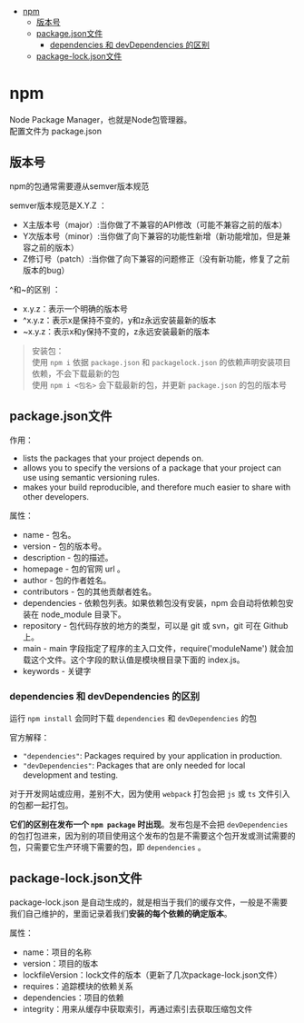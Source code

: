 - [npm](#npm)
  - [版本号](#版本号)
  - [package.json文件](#packagejson文件)
    - [dependencies 和 devDependencies 的区别](#dependencies-和-devdependencies-的区别)
  - [package-lock.json文件](#package-lockjson文件)

# npm
Node Package Manager，也就是Node包管理器。  
配置文件为 package.json

## 版本号
npm的包通常需要遵从semver版本规范 

semver版本规范是X.Y.Z ：
- X主版本号（major）:当你做了不兼容的API修改（可能不兼容之前的版本） 
- Y次版本号（minor）:当你做了向下兼容的功能性新增（新功能增加，但是兼容之前的版本） 
- Z修订号（patch）:当你做了向下兼容的问题修正（没有新功能，修复了之前版本的bug） 

^和~的区别 ：
- x.y.z：表示一个明确的版本号 
- ^x.y.z：表示x是保持不变的，y和z永远安装最新的版本
- ~x.y.z：表示x和y保持不变的，z永远安装最新的版本

> 安装包：  
> 使用 `npm i` 依据 `package.json` 和 `packagelock.json` 的依赖声明安装项目依赖，不会下载最新的包  
> 使用 `npm i <包名>` 会下载最新的包，并更新 `package.json` 的包的版本号

## package.json文件
作用：
* lists the packages that your project depends on.
* allows you to specify the versions of a package that your project can use using semantic versioning rules.
* makes your build reproducible, and therefore much easier to share with other developers.

属性：
- name - 包名。
- version - 包的版本号。
- description - 包的描述。
- homepage - 包的官网 url 。
- author - 包的作者姓名。
- contributors - 包的其他贡献者姓名。
- dependencies - 依赖包列表。如果依赖包没有安装，npm 会自动将依赖包安装在 node_module 目录下。
- repository - 包代码存放的地方的类型，可以是 git 或 svn，git 可在 Github 上。
- main - main 字段指定了程序的主入口文件，require('moduleName') 就会加载这个文件。这个字段的默认值是模块根目录下面的 index.js。
- keywords - 关键字

### dependencies 和 devDependencies 的区别
运行 `npm install` 会同时下载 `dependencies` 和 `devDependencies` 的包

官方解释：
- `"dependencies"`: Packages required by your application in production.
- `"devDependencies"`: Packages that are only needed for local development and testing.

对于开发网站或应用，差别不大，因为使用 `webpack` 打包会把 `js` 或 `ts` 文件引入的包都一起打包。

**它们的区别在发布一个 `npm package` 时出现**。发布包是不会把 `devDependencies` 的包打包进来，因为别的项目使用这个发布的包是不需要这个包开发或测试需要的包，只需要它生产环境下需要的包，即 `dependencies` 。

## package-lock.json文件
package-lock.json 是自动生成的，就是相当于我们的缓存文件，一般是不需要我们自己维护的，里面记录着我们**安装的每个依赖的确定版本**。

属性：
- name：项目的名称
- version：项目的版本
- lockfileVersion：lock文件的版本（更新了几次package-lock.json文件）
- requires：追踪模块的依赖关系
- dependencies：项目的依赖
- integrity：用来从缓存中获取索引，再通过索引去获取压缩包文件





